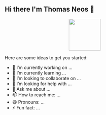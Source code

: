 ## Hi there I'm Thomas Neos 👋

<div id="header" align="center">
  <img src="https://media1.giphy.com/media/v1.Y2lkPTc5MGI3NjExNzlndTVxNXkwaDY5MjUybThhYTFtZjlxZXlmNmlsdGszN2V4eWo2cSZlcD12MV9pbnRlcm5hbF9naWZfYnlfaWQmY3Q9Zw/nPxVvyTWo1aIU/giphy.gif" width="100"/>
</div>

Here are some ideas to get you started:

- 🔭 I’m currently working on ...
- 🌱 I’m currently learning ...
- 👯 I’m looking to collaborate on ...
- 🤔 I’m looking for help with ...
- 💬 Ask me about ...
- 📫 How to reach me: ...
- 😄 Pronouns: ...
- ⚡ Fun fact: ...

